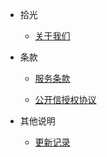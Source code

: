 - 拾光

   - [关于我们](about.md)

- 条款

  - [服务条款](pravicy.md)
  
  - [公开信授权协议](public.md)

- 其他说明

  - [更新记录](update.md)
